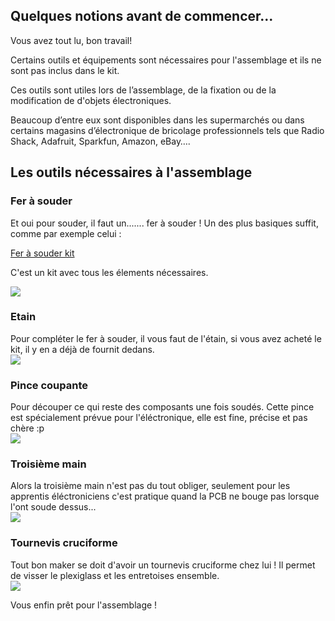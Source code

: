 ## Quelques notions avant de commencer...

Vous avez tout lu, bon travail!

Certains outils et équipements sont nécessaires pour l'assemblage et ils ne sont pas inclus dans le kit.

Ces outils sont utiles lors de l’assemblage, de la fixation ou de la modification de d'objets électroniques.

Beaucoup d’entre eux sont disponibles dans les supermarchés ou dans certains magasins d’électronique de bricolage professionnels tels que Radio Shack, Adafruit, Sparkfun, Amazon, eBay….


## Les outils nécessaires à l'assemblage

<h3 class="dividing">Fer à souder</h3>

<div class="docs-section">
<div>
Et oui pour souder, il faut un....... fer à souder ! Un des plus basiques suffit, comme par exemple celui :

[Fer à souder kit](https://www.amazon.fr/Electrique-R%C3%A9gulateur-Temp%C3%A9rature-Diff%C3%A9rents-Dessouder/dp/B072XFQS18/ref=sr_1_9?ie=UTF8&qid=1529872099&sr=8-9&keywords=fer+%C3%A0+souder)

C'est un kit avec tous les élements nécessaires.

</div>
<img src="https://static.retrobox.tech/img/materials/SOLDERINGIRON.png">
</div>

<h3 class="dividing">Etain</h3>

<div class="docs-section">
<div>
Pour compléter le fer à souder, il vous faut de l'étain, si vous avez acheté le kit, il y en a déjà de fournit dedans.
</div>
<img src="https://static.retrobox.tech/img/materials/TIN.png">
</div>

<h3 class="dividing">Pince coupante</h3>

<div class="docs-section">
<div>
Pour découper ce qui reste des composants une fois soudés. Cette pince est spécialement prévue pour l'éléctronique, elle est fine, précise et pas chère :p
</div>
<img src="https://static.retrobox.tech/img/materials/PLATO.png">
</div>

<h3 class="dividing">Troisième main</h3>

<div class="docs-section">
<div>
Alors la troisième main n'est pas du tout obliger, seulement pour les apprentis éléctroniciens c'est pratique quand la PCB ne bouge pas lorsque l'ont soude dessus...
</div>
<img src="https://static.retrobox.tech/img/materials/THIRDHAND.png">
</div>

<h3 class="dividing">Tournevis cruciforme</h3>

<div class="docs-section">
<div>
Tout bon maker se doit d'avoir un tournevis cruciforme chez lui ! Il permet de visser le plexiglass et les entretoises ensemble.
</div>
<img src="https://static.retrobox.tech/img/materials/SCREWDRIVER.png">
</div>

<div class="docs-alert info">
  <i class="icon fas fas fa-forward"></i>
  <p>Vous enfin prêt pour l'assemblage !</p>
</div>

